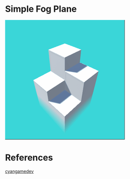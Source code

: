 # Simple Fog Plane
![Image](Thumbnails/SimpleFogPlane.gif)

# References 
[cyangamedev](https://www.cyanilux.com/tutorials/fog-plane-shader-breakdown/)
